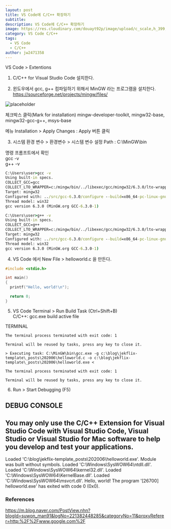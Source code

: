 ```yaml
---
layout: post
title: VS Code에 C/C++ 확장하기
subtitle: 
description: VS Code에 C/C++ 확장하기
image: https://res.cloudinary.com/douayt92p/image/upload/c_scale,h_399,q_auto,w_700/v1593004373/me/vs_code_extentions_c_cplusplus_k2czjh.jpg
category: VS Code C/C++
tags:
  - VS Code
  - C/C++
author: jw2471358
---
```


VS Code > Extentions

1) C/C++ for Visual Studio Code 설치한다.

2) 윈도우에서 gcc, g++ 컴파일하기 위해서 MinGW 라는 프로그램을 설치한다.
<https://sourceforge.net/projects/mingw/files/>

![placeholder](https://res.cloudinary.com/douayt92p/image/upload/c_scale,h_399,q_auto,w_700/v1592579222/me/mingw_install_h51res.jpg)

체크박스 클릭(Mark for installation)
mingw-developer-toolkit, mingw32-base, mingw32-gcc-g++, msys-base

메뉴 Installation > Apply Changes : Apply 버튼 클릭

3) 시스템 환경 변수 > 환경변수 > 시스템 변수 설정
Path : C:\MinGW\bin

명령 프롬프트에서 확인  
gcc -v  
g++ -v  

```cmd
C:\Users\user>gcc -v
Using built-in specs.
COLLECT_GCC=gcc
COLLECT_LTO_WRAPPER=c:/mingw/bin/../libexec/gcc/mingw32/6.3.0/lto-wrapper.exe
Target: mingw32
Configured with: ../src/gcc-6.3.0/configure --build=x86_64-pc-linux-gnu --host=mingw32 --target=mingw32 --with-gmp=/mingw --with-mpfr --with-mpc=/mingw --with-isl=/mingw --prefix=/mingw --disable-win32-registry --with-arch=i586 --with-tune=generic --enable-languages=c,c++,objc,obj-c++,fortran,ada --with-pkgversion='MinGW.org GCC-6.3.0-1' --enable-static --enable-shared --enable-threads --with-dwarf2 --disable-sjlj-exceptions --enable-version-specific-runtime-libs --with-libiconv-prefix=/mingw --with-libintl-prefix=/mingw --enable-libstdcxx-debug --enable-libgomp --disable-libvtv --enable-nls
Thread model: win32
gcc version 6.3.0 (MinGW.org GCC-6.3.0-1)

C:\Users\user>g++ -v
Using built-in specs.
COLLECT_GCC=g++
COLLECT_LTO_WRAPPER=c:/mingw/bin/../libexec/gcc/mingw32/6.3.0/lto-wrapper.exe
Target: mingw32
Configured with: ../src/gcc-6.3.0/configure --build=x86_64-pc-linux-gnu --host=mingw32 --with-gmp=/mingw --with-mpfr=/mingw --with-mpc=/mingw --with-isl=/mingw --prefix=/mingw --disable-win32-registry --target=mingw32 --with-arch=i586 --enable-languages=c,c++,objc,obj-c++,fortran,ada --with-pkgversion='MinGW.org GCC-6.3.0-1' --enable-static --enable-shared --enable-threads --with-dwarf2 --disable-sjlj-exceptions --enable-version-specific-runtime-libs --with-libiconv-prefix=/mingw --with-libintl-prefix=/mingw --enable-libstdcxx-debug --with-tune=generic --enable-libgomp --disable-libvtv --enable-nls
Thread model: win32
gcc version 6.3.0 (MinGW.org GCC-6.3.0-1)
```

4) VS Code 에서 New File > helloworld.c 을 만든다.

```c
#include <stdio.h>

int main()
{
  printf("Hello, world!\n");

  return 0;
}
```

5) VS Code Terminal > Run Build Task (Ctrl+Shift+B)  
C/C++: gcc.exe build active file

TERMINAL
```
The terminal process terminated with exit code: 1

Terminal will be reused by tasks, press any key to close it.

> Executing task: C:\MinGW\bin\gcc.exe -g c:\blog\jekflix-template\_posts\202006\helloworld.c -o c:\blog\jekflix-template\_posts\202006\helloworld.exe <

The terminal process terminated with exit code: 1

Terminal will be reused by tasks, press any key to close it.
```

6) Run > Start Debugging (F5)

DEBUG CONSOLE
-------------------------------------------------------------------
You may only use the C/C++ Extension for Visual Studio Code
with Visual Studio Code, Visual Studio or Visual Studio for Mac
software to help you develop and test your applications.
-------------------------------------------------------------------
Loaded 'C:\blog\jekflix-template\_posts\202006\helloworld.exe'. Module was built without symbols.
Loaded 'C:\Windows\SysWOW64\ntdll.dll'. 
Loaded 'C:\Windows\SysWOW64\kernel32.dll'. 
Loaded 'C:\Windows\SysWOW64\KernelBase.dll'. 
Loaded 'C:\Windows\SysWOW64\msvcrt.dll'. 
Hello, world!
The program '[26700] helloworld.exe' has exited with code 0 (0x0).

### References
<https://m.blog.naver.com/PostView.nhn?blogId=suwon_man91&logNo=221382448285&categoryNo=11&proxyReferer=http:%2F%2Fwww.google.com%2F>
